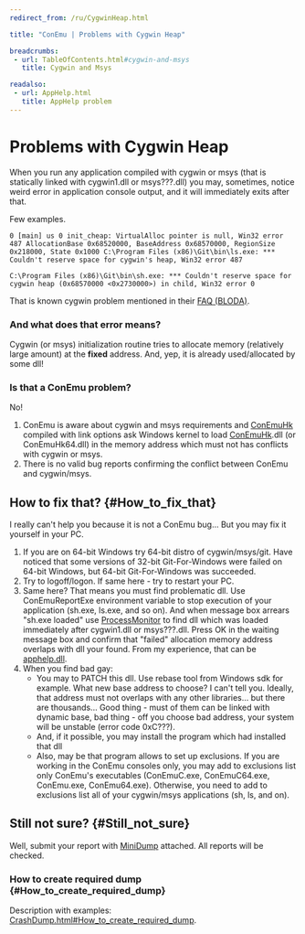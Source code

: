 ```yaml
---
redirect_from: /ru/CygwinHeap.html

title: "ConEmu | Problems with Cygwin Heap"

breadcrumbs:
 - url: TableOfContents.html#cygwin-and-msys
   title: Cygwin and Msys

readalso:
 - url: AppHelp.html
   title: AppHelp problem
---
```


# Problems with Cygwin Heap

When you run any application compiled with cygwin or msys
(that is statically linked with cygwin1.dll or msys???.dll)
you may, sometimes, notice weird error in application console output,
and it will immediately exits after that.

Few examples.

~~~
0 [main] us 0 init_cheap: VirtualAlloc pointer is null, Win32 error 487 AllocationBase 0x68520000, BaseAddress 0x68570000, RegionSize 0x218000, State 0x1000 C:\Program Files (x86)\Git\bin\ls.exe: *** Couldn't reserve space for cygwin's heap, Win32 error 487

C:\Program Files (x86)\Git\bin\sh.exe: *** Couldn't reserve space for cygwin heap (0x68570000 <0x2730000>) in child, Win32 error 0
~~~

That is known cygwin problem mentioned in their [FAQ (BLODA)](https://cygwin.com/faq/faq.html#faq.using.bloda).


### And what does that error means?

Cygwin (or msys) initialization routine tries to allocate memory (relatively large amount)
at the **fixed** address. And, yep, it is already used/allocated by some dll!


### Is that a ConEmu problem?

No!

1. ConEmu is aware about cygwin and msys requirements and [ConEmuHk](ConEmuHk.html)
compiled with link options ask Windows kernel to load [ConEmuHk](ConEmuHk.html).dll
(or ConEmuHk64.dll) in the memory address which must not has conflicts with cygwin or msys.
2. There is no valid bug reports confirming the conflict between ConEmu and cygwin/msys.


## How to fix that?  {#How_to_fix_that}

I really can't help you because it is not a ConEmu bug... But you may fix it yourself in your PC.

1. If you are on 64-bit Windows try 64-bit distro of cygwin/msys/git.
Have noticed that some versions of 32-bit Git-For-Windows were failed on 64-bit Windows,
but 64-bit Git-For-Windows was succeeded. 
2. Try to logoff/logon. If same here - try to restart your PC.
3. Same here? That means you must find problematic dll. Use ConEmuReportExe environment
variable to stop execution of your application (sh.exe, ls.exe, and so on).
And when message box arrears "sh.exe loaded" use [ProcessMonitor](ProcessMonitor.html)
to find dll which was loaded immediately after cygwin1.dll or msys???.dll.
Press OK in the waiting message box and confirm that "failed" allocation memory
address overlaps with dll your found. From my experience, that can be [apphelp.dll](AppHelp.html).
4. When you find bad gay:
    * You may to PATCH this dll. Use rebase tool from Windows sdk for example. What new base address to choose? I can't tell you. Ideally, that address must not overlaps with any other libraries... but there are thousands... Good thing - must of them can be linked with dynamic base, bad thing - off you choose bad address, your system will be unstable (error code 0xC???).
    * And, if it possible, you may install the program which had installed that dll
    * Also, may be that program allows to set up exclusions. If you are working in the ConEmu consoles only, you may add to exclusions list only ConEmu's executables (ConEmuC.exe, ConEmuC64.exe, ConEmu.exe, ConEmu64.exe). Otherwise, you need to add to exclusions list all of your cygwin/msys applications (sh, ls, and on).



## Still not sure?  {#Still_not_sure}

Well, submit your report with [MiniDump](MemoryDump.html) attached. All reports will be checked.


### How to create required dump   {#How_to_create_required_dump}

Description with examples:
[CrashDump.html#How_to_create_required_dump](CrashDump.html#How_to_create_required_dump).
